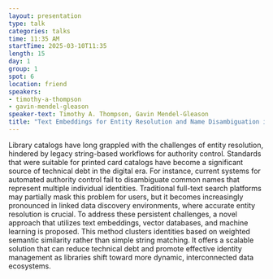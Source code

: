 ```yaml
---
layout: presentation
type: talk
categories: talks
time: 11:35 AM
startTime: 2025-03-10T11:35 
length: 15
day: 1
group: 1
spot: 6
location: friend
speakers:
- timothy-a-thompson
- gavin-mendel-gleason
speaker-text: Timothy A. Thompson, Gavin Mendel-Gleason
title: "Text Embeddings for Entity Resolution and Name Disambiguation in the Library Catalog"
---
```

Library catalogs have long grappled with the challenges of entity resolution, hindered by legacy string-based workflows for authority control. Standards that were suitable for printed card catalogs have become a significant source of technical debt in the digital era. For instance, current systems for automated authority control fail to disambiguate common names that represent multiple individual identities. Traditional full-text search platforms may partially mask this problem for users, but it becomes increasingly pronounced in linked data discovery environments, where accurate entity resolution is crucial. To address these persistent challenges, a novel approach that utilizes text embeddings, vector databases, and machine learning is proposed. This method clusters identities based on weighted semantic similarity rather than simple string matching. It offers a scalable solution that can reduce technical debt and promote effective identity management as libraries shift toward more dynamic, interconnected data ecosystems.
